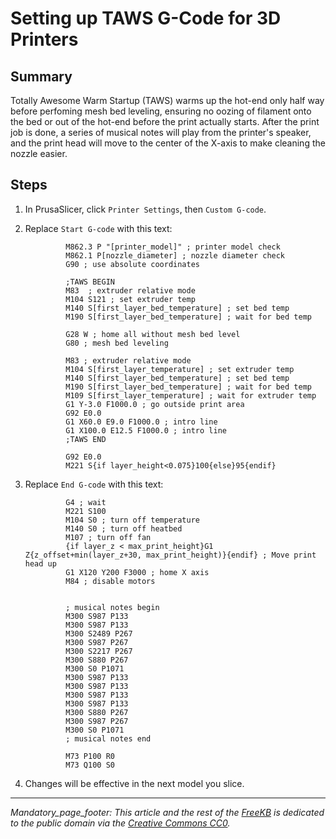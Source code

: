 # Setting up TAWS G-Code for 3D Printers

## Summary
Totally Awesome Warm Startup (TAWS) warms up the hot-end only half way before perfoming mesh bed leveling, ensuring no oozing of filament onto the bed or out of the hot-end before the print actually starts.
After the print job is done, a series of musical notes will play from the printer's speaker, and the print head will move to the center of the X-axis to make cleaning the nozzle easier.

## Steps
1. In PrusaSlicer, click `Printer Settings`, then `Custom G-code`.
1. Replace `Start G-code` with this text:

                M862.3 P "[printer_model]" ; printer model check
                M862.1 P[nozzle_diameter] ; nozzle diameter check
                G90 ; use absolute coordinates

                ;TAWS BEGIN
                M83  ; extruder relative mode
                M104 S121 ; set extruder temp
                M140 S[first_layer_bed_temperature] ; set bed temp
                M190 S[first_layer_bed_temperature] ; wait for bed temp

                G28 W ; home all without mesh bed level
                G80 ; mesh bed leveling

                M83 ; extruder relative mode
                M104 S[first_layer_temperature] ; set extruder temp
                M140 S[first_layer_bed_temperature] ; set bed temp
                M190 S[first_layer_bed_temperature] ; wait for bed temp
                M109 S[first_layer_temperature] ; wait for extruder temp
                G1 Y-3.0 F1000.0 ; go outside print area
                G92 E0.0
                G1 X60.0 E9.0 F1000.0 ; intro line
                G1 X100.0 E12.5 F1000.0 ; intro line
                ;TAWS END

                G92 E0.0
                M221 S{if layer_height<0.075}100{else}95{endif}

1. Replace `End G-code` with this text:

                G4 ; wait
                M221 S100
                M104 S0 ; turn off temperature
                M140 S0 ; turn off heatbed
                M107 ; turn off fan
                {if layer_z < max_print_height}G1 Z{z_offset+min(layer_z+30, max_print_height)}{endif} ; Move print head up
                G1 X120 Y200 F3000 ; home X axis
                M84 ; disable motors


                ; musical notes begin
                M300 S987 P133 
                M300 S987 P133
                M300 S2489 P267
                M300 S987 P267
                M300 S2217 P267
                M300 S880 P267
                M300 S0 P1071
                M300 S987 P133
                M300 S987 P133
                M300 S987 P133
                M300 S987 P133
                M300 S880 P267
                M300 S987 P267
                M300 S0 P1071 
                ; musical notes end

                M73 P100 R0
                M73 Q100 S0

1. Changes will be effective in the next model you slice.




*** 
_Mandatory_page_footer: This article and the rest of the [FreeKB](../README.md) is dedicated to the public domain via the [Creative Commons CC0](../LICENSE.md)._


